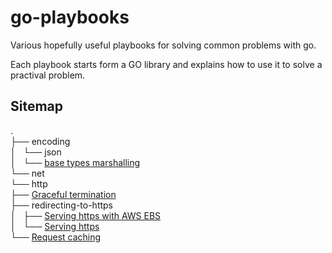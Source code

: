 # go-playbooks
Various hopefully useful playbooks for solving common problems with go.

Each playbook starts form a GO library and explains how to use it to solve a practival problem.


## Sitemap


.<br>
├── encoding<br>
│   └── json<br>
│       └── [base types marshalling](encoding/json/basetypes-marshalling)<br>
└── net<br>
    └── http<br>
        ├── [Graceful termination](net/http/handling-service-termination)<br>
        ├── redirecting-to-https<br>
        │   ├── [Serving https with AWS EBS](net/http/redirecting-to-https/aws-ebs-nginx)<br>
        │   └── [Serving https](net/http/redirecting-to-https/handle-redirect)<br>
        └── [Request caching](net/http/request-caching)<br>


